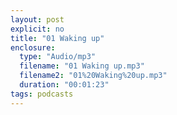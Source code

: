 ```yaml
---
layout: post
explicit: no
title: "01 Waking up"
enclosure:
  type: "Audio/mp3"
  filename: "01 Waking up.mp3"
  filename2: "01%20Waking%20up.mp3"
  duration: "00:01:23"
tags: podcasts
---
```


